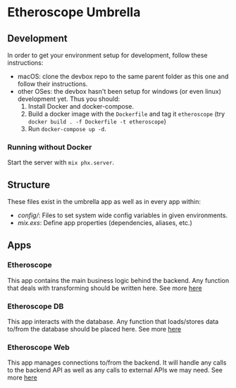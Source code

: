 # Etheroscope Umbrella

## Development

In order to get your environment setup for development, follow these instructions:
- macOS: clone the devbox repo to the same parent folder as this one and follow their instructions.
- other OSes: the devbox hasn't been setup for windows (or even linux) development yet. Thus you should:
  1. Install Docker and docker-compose.
  2. Build a docker image with the `Dockerfile` and tag it `etheroscope` (try `docker build . -f Dockerfile -t etheroscope`)
  3. Run `docker-compose up -d`.

### Running without Docker

Start the server with `mix phx.server`.

## Structure

These files exist in the umbrella app as well as in every app within:

  * *config/*: Files to set system wide config variables in given environments.
  * *mix.exs*: Define app properties (dependencies, aliases, etc.)


## Apps

### Etheroscope

This app contains the main business logic behind the backend. Any function that deals with transforming should be written here. See more [here](apps/etheroscope/README.md)

### Etheroscope DB

This app interacts with the database. Any function that loads/stores data to/from the database should be placed here. See more [here](apps/etheroscope_db/README.md)

### Etheroscope Web

This app manages connections to/from the backend. It will handle any calls to the backend API as well as any calls to external APIs we may need. See more [here](apps/etheroscope_web/README.md)
